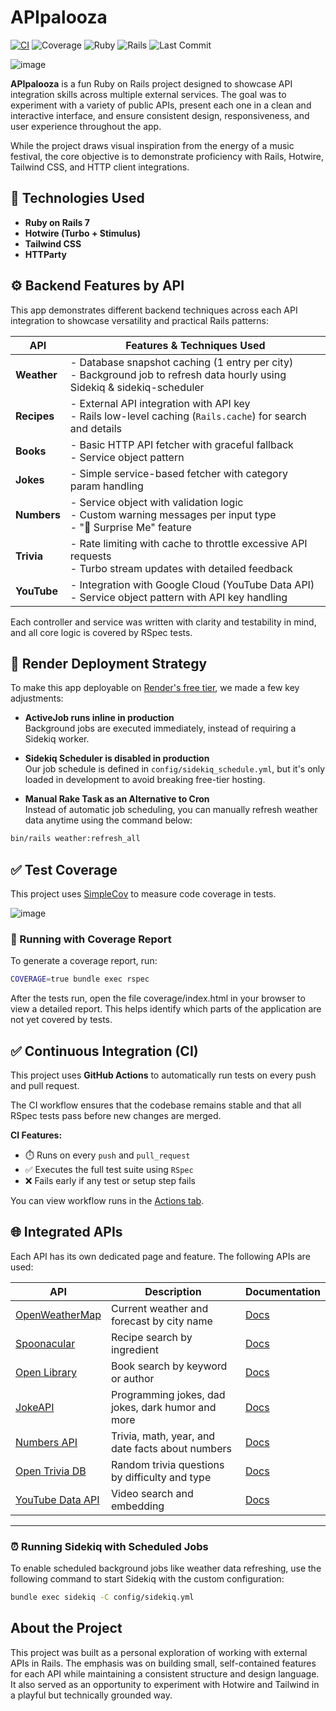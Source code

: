# APIpalooza
[![CI](https://github.com/vkaraujo/APIpalooza/actions/workflows/ci.yml/badge.svg)](https://github.com/vkaraujo/APIpalooza/actions)
![Coverage](https://img.shields.io/badge/Coverage-89.31%25-brightgreen)
![Ruby](https://img.shields.io/badge/Ruby-3.2.4-red?logo=ruby)
![Rails](https://img.shields.io/badge/Rails-7.1.5.1-red?logo=rubyonrails)
![Last Commit](https://img.shields.io/github/last-commit/vkaraujo/APIpalooza)


![image](https://github.com/user-attachments/assets/9bd0b841-ab45-48b9-9c84-3d2762f8c507)


**APIpalooza** is a fun Ruby on Rails project designed to showcase API integration skills across multiple external services. The goal was to experiment with a variety of public APIs, present each one in a clean and interactive interface, and ensure consistent design, responsiveness, and user experience throughout the app.

While the project draws visual inspiration from the energy of a music festival, the core objective is to demonstrate proficiency with Rails, Hotwire, Tailwind CSS, and HTTP client integrations.


## 🚀 Technologies Used

- **Ruby on Rails 7**
- **Hotwire (Turbo + Stimulus)**
- **Tailwind CSS**
- **HTTParty**


## ⚙️ Backend Features by API

This app demonstrates different backend techniques across each API integration to showcase versatility and practical Rails patterns:

| API         | Features & Techniques Used |
|-------------|-----------------------------|
| **Weather** | - Database snapshot caching (1 entry per city)  <br>- Background job to refresh data hourly using Sidekiq & sidekiq-scheduler |
| **Recipes** | - External API integration with API key  <br>- Rails low-level caching (`Rails.cache`) for search and details |
| **Books**   | - Basic HTTP API fetcher with graceful fallback  <br>- Service object pattern |
| **Jokes**   | - Simple service-based fetcher with category param handling |
| **Numbers** | - Service object with validation logic  <br>- Custom warning messages per input type  <br>- "🎲 Surprise Me" feature |
| **Trivia**  | - Rate limiting with cache to throttle excessive API requests  <br>- Turbo stream updates with detailed feedback |
| **YouTube** | - Integration with Google Cloud (YouTube Data API)  <br>- Service object pattern with API key handling |

Each controller and service was written with clarity and testability in mind, and all core logic is covered by RSpec tests.

## 🚀 Render Deployment Strategy

To make this app deployable on [Render's free tier](https://render.com), we made a few key adjustments:

- **ActiveJob runs inline in production**  
  Background jobs are executed immediately, instead of requiring a Sidekiq worker.

- **Sidekiq Scheduler is disabled in production**  
  Our job schedule is defined in `config/sidekiq_schedule.yml`, but it's only loaded in development to avoid breaking free-tier hosting.

- **Manual Rake Task as an Alternative to Cron**  
  Instead of automatic job scheduling, you can manually refresh weather data anytime using the command below:

```bash
bin/rails weather:refresh_all
```

## ✅ Test Coverage

This project uses [SimpleCov](https://github.com/simplecov-ruby/simplecov) to measure code coverage in tests.

![image](https://github.com/user-attachments/assets/450c0636-bde3-4aee-a5c1-449147191ae8)


### 🧪 Running with Coverage Report

To generate a coverage report, run:

```bash
COVERAGE=true bundle exec rspec
```
After the tests run, open the file coverage/index.html in your browser to view a detailed report.
This helps identify which parts of the application are not yet covered by tests.

## ✅ Continuous Integration (CI)

This project uses **GitHub Actions** to automatically run tests on every push and pull request.

The CI workflow ensures that the codebase remains stable and that all RSpec tests pass before new changes are merged.

**CI Features:**

- ⏱️ Runs on every `push` and `pull_request`
- ✅ Executes the full test suite using `RSpec`
- ❌ Fails early if any test or setup step fails

You can view workflow runs in the [Actions tab](https://github.com/vkaraujo/APIpalooza/actions).

## 🌐 Integrated APIs

Each API has its own dedicated page and feature. The following APIs are used:

| API | Description | Documentation |
|-----|-------------|---------------|
| [OpenWeatherMap](https://openweathermap.org/api) | Current weather and forecast by city name | [Docs](https://openweathermap.org/current) |
| [Spoonacular](https://spoonacular.com/food-api) | Recipe search by ingredient | [Docs](https://spoonacular.com/food-api/docs) |
| [Open Library](https://openlibrary.org/developers/api) | Book search by keyword or author | [Docs](https://openlibrary.org/dev/docs/api/search) |
| [JokeAPI](https://jokeapi.dev) | Programming jokes, dad jokes, dark humor and more | [Docs](https://jokeapi.dev) |
| [Numbers API](http://numbersapi.com/) | Trivia, math, year, and date facts about numbers | [Docs](http://numbersapi.com/#42) |
| [Open Trivia DB](https://opentdb.com/api_config.php) | Random trivia questions by difficulty and type | [Docs](https://opentdb.com/api_config.php) |
| [YouTube Data API](https://developers.google.com/youtube/v3) | Video search and embedding | [Docs](https://developers.google.com/youtube/v3) |

---

### ⏰ Running Sidekiq with Scheduled Jobs

To enable scheduled background jobs like weather data refreshing, use the following command to start Sidekiq with the custom configuration:

```bash
bundle exec sidekiq -C config/sidekiq.yml
```

## About the Project

This project was built as a personal exploration of working with external APIs in Rails. The emphasis was on building small, self-contained features for each API while maintaining a consistent structure and design language. It also served as an opportunity to experiment with Hotwire and Tailwind in a playful but technically grounded way.
